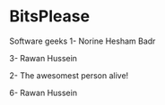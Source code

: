 # BitsPlease
Software geeks
1- Norine Hesham Badr

3- Rawan Hussein

2- The awesomest person alive!

6- Rawan Hussein
